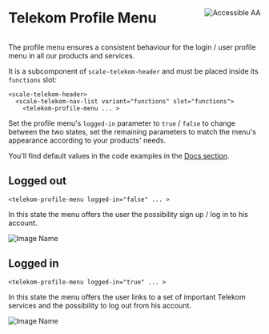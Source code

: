 <div style="display: inline-flex; align-items: center; justify-content: space-between; width: 100%;">
    <h1>Telekom Profile Menu</h1>
    <img src="assets/aa.png" alt="Accessible AA" />
</div>

The profile menu ensures a consistent behaviour for the login / user profile menu in all our products and services.

It is a subcomponent of `scale-telekom-header` and must be placed inside its `functions` slot:

```
<scale-telekom-header>
  <scale-telekom-nav-list variant="functions" slot="functions">
    <telekom-profile-menu ... >
```

Set the profile menu's `logged-in` parameter to `true` / `false` to change between the two states, set the remaining parameters to match the menu's appearance according to your products' needs.

You'll find default values in the code examples in the [Docs section](?path=/docs/components-telekom-profile-menu--logged-out).

## Logged out

```
<telekom-profile-menu logged-in="false" ... >
```

In this state the menu offers the user the possibility sign up / log in to his account.

![Image Name](assets/3_components/telekom-profile-menu/telekom-profile-menu-logged-out.png)

## Logged in

```
<telekom-profile-menu logged-in="true" ... >
```

In this state the menu offers the user links to a set of important Telekom services and the possibility to log out from his account.

![Image Name](assets/3_components/telekom-profile-menu/telekom-profile-menu-logged-in.png)
